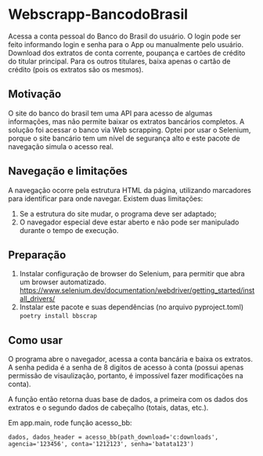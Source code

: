 # Webscrapp-BancodoBrasil
Acessa a conta pessoal do Banco do Brasil do usuário. 
O login pode ser feito informando login e senha para o App ou manualmente pelo usuário.
Download dos extratos de conta corrente, poupança e cartões de crédito do titular principal.
Para os outros titulares, baixa apenas o cartão de crédito (pois os extratos são os mesmos).

## Motivação
O site do banco do brasil tem uma API para acesso de algumas informações, mas não permite baixar os extratos bancários completos. A solução foi acessar o banco via Web scrapping. Optei por usar o Selenium, porque o site bancário tem um nível de segurança alto e este pacote de navegação simula o acesso real.

## Navegação e limitações
A navegação ocorre pela estrutura HTML da página, utilizando marcadores para identificar para onde navegar.
Existem duas limitações: 
1. Se a estrutura do site mudar, o programa deve ser adaptado;
2. O navegador especial deve estar aberto e não pode ser manipulado durante o tempo de execução.

## Preparação
1. Instalar configuração de browser do Selenium, para permitir que abra um browser automatizado. https://www.selenium.dev/documentation/webdriver/getting_started/install_drivers/
2. Instalar este pacote e suas dependências (no arquivo pyproject.toml)
`poetry install bbscrap` 

## Como usar

O programa abre o navegador, acessa a conta bancária e baixa os extratos. A senha pedida é a senha de 8 digitos de acesso à conta (possui apenas permissão de visaulização, portanto, é impossível fazer modificações na conta). 

A função então retorna duas base de dados, a primeira com os dados dos extratos e o segundo dados de cabeçalho (totais, datas, etc.).

Em app.main, rode função acesso_bb:

`dados, dados_header = acesso_bb(path_download='c:downloads', agencia='123456', conta='1212123', senha='batata123')`

